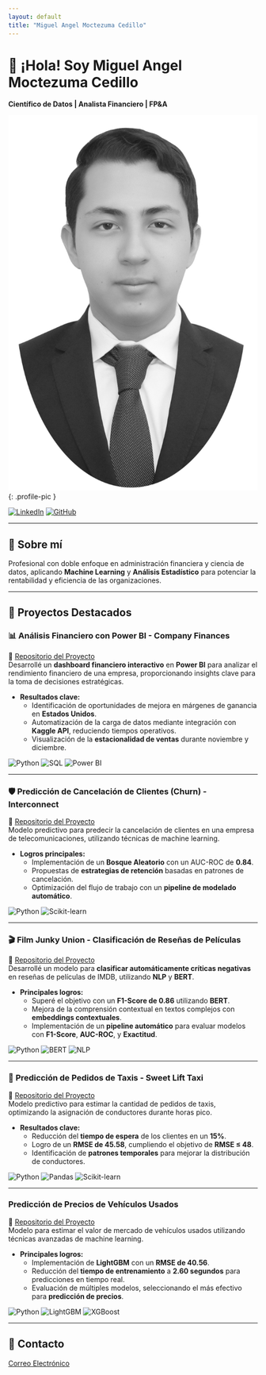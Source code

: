 ```yaml
---
layout: default
title: "Miguel Angel Moctezuma Cedillo"
---
```


# 👋 ¡Hola! Soy Miguel Angel Moctezuma Cedillo
**Científico de Datos | Analista Financiero | FP&A**

![Foto de perfil](assets/miguel_moctezuma.PNG){: .profile-pic }

[![LinkedIn](https://img.shields.io/badge/-LinkedIn-0A66C2?style=for-the-badge&logo=linkedin&logoColor=white)](https://www.linkedin.com/in/miguelmoctezuma1/)
[![GitHub](https://img.shields.io/badge/-GitHub-181717?style=for-the-badge&logo=github&logoColor=white)](https://github.com/MiguelMoc1)

<style>
.profile-pic {
    border-radius: 50%;
    max-width: 200px !important;
    width: 200px;
    height: auto;
    margin: 20px auto;
    display: block;
    box-shadow: 0px 4px 8px rgba(0, 0, 0, 0.1);
}
</style>

---

## 📂 Sobre mí
Profesional con doble enfoque en administración financiera y ciencia de datos, aplicando **Machine Learning** y **Análisis Estadístico** para potenciar la rentabilidad y eficiencia de las organizaciones.

---

## 🌟 Proyectos Destacados

### 📊 **Análisis Financiero con Power BI - Company Finances**
📍 [Repositorio del Proyecto](https://github.com/MiguelMoc1/companyfinances)  
Desarrollé un **dashboard financiero interactivo** en **Power BI** para analizar el rendimiento financiero de una empresa, proporcionando insights clave para la toma de decisiones estratégicas.

- **Resultados clave:**
  - Identificación de oportunidades de mejora en márgenes de ganancia en **Estados Unidos**.
  - Automatización de la carga de datos mediante integración con **Kaggle API**, reduciendo tiempos operativos.
  - Visualización de la **estacionalidad de ventas** durante noviembre y diciembre.

![Python](https://img.shields.io/badge/-Python-3776AB?style=for-the-badge&logo=python&logoColor=white)
![SQL](https://img.shields.io/badge/-SQL-4479A1?style=for-the-badge&logo=postgresql&logoColor=white)
![Power BI](https://img.shields.io/badge/-Power%20BI-F2C811?style=for-the-badge&logo=power-bi&logoColor=black)

---

### 🛡️ **Predicción de Cancelación de Clientes (Churn) - Interconnect**
📍 [Repositorio del Proyecto](https://github.com/MiguelMoc1/Prediction-churn-Interconnect)  
Modelo predictivo para predecir la cancelación de clientes en una empresa de telecomunicaciones, utilizando técnicas de machine learning.

- **Logros principales:**
  - Implementación de un **Bosque Aleatorio** con un AUC-ROC de **0.84**.
  - Propuestas de **estrategias de retención** basadas en patrones de cancelación.
  - Optimización del flujo de trabajo con un **pipeline de modelado automático**.

![Python](https://img.shields.io/badge/-Python-3776AB?style=for-the-badge&logo=python&logoColor=white)
![Scikit-learn](https://img.shields.io/badge/-Scikit--learn-F7931E?style=for-the-badge&logo=scikit-learn&logoColor=white)

---

### 🎬 **Film Junky Union - Clasificación de Reseñas de Películas**
📍 [Repositorio del Proyecto](https://github.com/MiguelMoc1/negativecriticsdetector)  
Desarrollé un modelo para **clasificar automáticamente críticas negativas** en reseñas de películas de IMDB, utilizando **NLP** y **BERT**.

- **Principales logros:**
  - Superé el objetivo con un **F1-Score de 0.86** utilizando **BERT**.
  - Mejora de la comprensión contextual en textos complejos con **embeddings contextuales**.
  - Implementación de un **pipeline automático** para evaluar modelos con **F1-Score**, **AUC-ROC**, y **Exactitud**.

![Python](https://img.shields.io/badge/-Python-3776AB?style=for-the-badge&logo=python&logoColor=white)
![BERT](https://img.shields.io/badge/-BERT-181717?style=for-the-badge&logo=pytorch&logoColor=white)
![NLP](https://img.shields.io/badge/-NLP-FF6F00?style=for-the-badge)

---

### 🚕 **Predicción de Pedidos de Taxis - Sweet Lift Taxi**
📍 [Repositorio del Proyecto](https://github.com/MiguelMoc1/sweetlifttaxiprediction)  
Modelo predictivo para estimar la cantidad de pedidos de taxis, optimizando la asignación de conductores durante horas pico.

- **Resultados clave:**
  - Reducción del **tiempo de espera** de los clientes en un **15%**.
  - Logro de un **RMSE de 45.58**, cumpliendo el objetivo de **RMSE ≤ 48**.
  - Identificación de **patrones temporales** para mejorar la distribución de conductores.

![Python](https://img.shields.io/badge/-Python-3776AB?style=for-the-badge&logo=python&logoColor=white)
![Pandas](https://img.shields.io/badge/-Pandas-150458?style=for-the-badge&logo=pandas&logoColor=white)
![Scikit-learn](https://img.shields.io/badge/-Scikit--learn-F7931E?style=for-the-badge&logo=scikit-learn&logoColor=white)

---

### **Predicción de Precios de Vehículos Usados**
📍 [Repositorio del Proyecto](https://github.com/MiguelMoc1/prediccion-precio-vehiculos)  
Modelo para estimar el valor de mercado de vehículos usados utilizando técnicas avanzadas de machine learning.

- **Principales logros:**
  - Implementación de **LightGBM** con un **RMSE de 40.56**.
  - Reducción del **tiempo de entrenamiento** a **2.60 segundos** para predicciones en tiempo real.
  - Evaluación de múltiples modelos, seleccionando el más efectivo para **predicción de precios**.

![Python](https://img.shields.io/badge/-Python-3776AB?style=for-the-badge&logo=python&logoColor=white)
![LightGBM](https://img.shields.io/badge/-LightGBM-02457A?style=for-the-badge&logo=lightgbm&logoColor=white)
![XGBoost](https://img.shields.io/badge/-XGBoost-FF5722?style=for-the-badge&logo=xgboost&logoColor=white)

---

## 📧 Contacto
[Correo Electrónico](mailto:m_moctezumace@hotmail.com)
